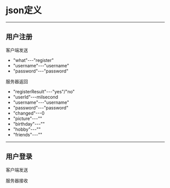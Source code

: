 # json定义
------------------------

## 用户注册

客户端发送
- "what"---"register"
- "username"---"username"
- "password"---"password"

服务器返回
- "registerResult"---"yes"/"no"
- "userId"---milsecond
- "username"---"username"
- "password"---"password"
- "changed"---0
- "picture"---""
- "birthday"---""
- "hobby"---""
- "friends"---""

-----------------------

## 用户登录

客户端发送

服务器接收